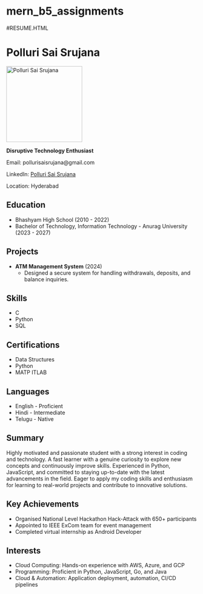 # mern_b5_assignments
#RESUME.HTML 
<!DOCTYPE html>
<html>
<head>
  <title>Polluri Sai Srujana - Resume</title>
</head>
<body>

  <h1>Polluri Sai Srujana</h1>
  <img src="your-image.jpg" alt="Polluri Sai Srujana" width="200">
  <p><strong>Disruptive Technology Enthusiast</strong></p>
  <p>Email: pollurisaisrujana@gmail.com</p>
  <p>LinkedIn: <a href="https://www.linkedin.com/in/polluri-sai-srujana-604aa2255">Polluri Sai Srujana</a></p>
  <p>Location: Hyderabad</p>

  <h2>Education</h2>
  <ul>
    <li>Bhashyam High School (2010 - 2022)</li>
    <li>Bachelor of Technology, Information Technology - Anurag University (2023 - 2027)</li>
  </ul>

  <h2>Projects</h2>
  <ul>
    <li><strong>ATM Management System</strong> (2024)
      <ul>
        <li>Designed a secure system for handling withdrawals, deposits, and balance inquiries.</li>
      </ul>
    </li>
  </ul>

  <h2>Skills</h2>
  <ul>
    <li>C</li>
    <li>Python</li>
    <li>SQL</li>
  </ul>

  <h2>Certifications</h2>
  <ul>
    <li>Data Structures</li>
    <li>Python</li>
    <li>MATP ITLAB</li>
  </ul>

  <h2>Languages</h2>
  <ul>
    <li>English - Proficient</li>
    <li>Hindi - Intermediate</li>
    <li>Telugu - Native</li>
  </ul>

  <h2>Summary</h2>
  <p>
    Highly motivated and passionate student with a strong interest in coding and technology. A fast learner with a genuine curiosity to explore new concepts and continuously improve skills. Experienced in Python, JavaScript, and committed to staying up-to-date with the latest advancements in the field. Eager to apply my coding skills and enthusiasm for learning to real-world projects and contribute to innovative solutions.
  </p>

  <h2>Key Achievements</h2>
  <ul>
    <li>Organised National Level Hackathon Hack-Attack with 650+ participants</li>
    <li>Appointed to IEEE ExCom team for event management</li>
    <li>Completed virtual internship as Android Developer</li>
  </ul>

  <h2>Interests</h2>
  <ul>
    <li>Cloud Computing: Hands-on experience with AWS, Azure, and GCP</li>
    <li>Programming: Proficient in Python, JavaScript, Go, and Java</li>
    <li>Cloud & Automation: Application deployment, automation, CI/CD pipelines</li>
  </ul>
</body>
</html>





</body>
</html>
